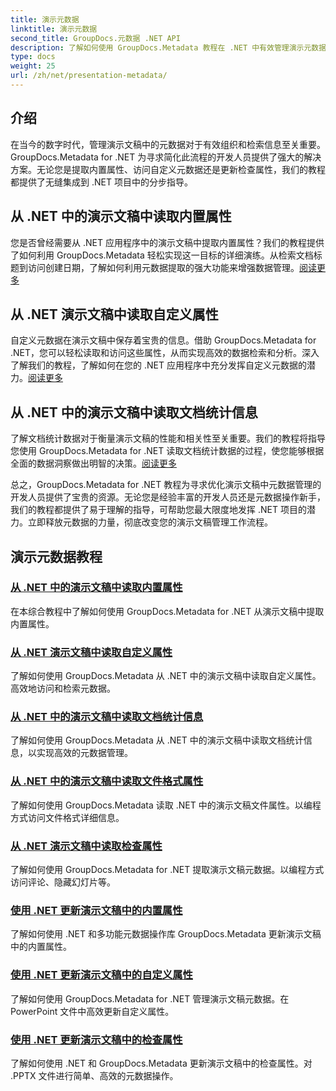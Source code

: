 ```yaml
---
title: 演示元数据
linktitle: 演示元数据
second_title: GroupDocs.元数据 .NET API
description: 了解如何使用 GroupDocs.Metadata 教程在 .NET 中有效管理演示元数据。轻松访问内置和自定义属性。
type: docs
weight: 25
url: /zh/net/presentation-metadata/
---
```

## 介绍

在当今的数字时代，管理演示文稿中的元数据对于有效组织和检索信息至关重要。 GroupDocs.Metadata for .NET 为寻求简化此流程的开发人员提供了强大的解决方案。无论您是提取内置属性、访问自定义元数据还是更新检查属性，我们的教程都提供了无缝集成到 .NET 项目中的分步指导。

## 从 .NET 中的演示文稿中读取内置属性

您是否曾经需要从 .NET 应用程序中的演示文稿中提取内置属性？我们的教程提供了如何利用 GroupDocs.Metadata 轻松实现这一目标的详细演练。从检索文档标题到访问创建日期，了解如何利用元数据提取的强大功能来增强数据管理。[阅读更多](./read-built-in-properties-presentations/)

## 从 .NET 演示文稿中读取自定义属性

自定义元数据在演示文稿中保存着宝贵的信息。借助 GroupDocs.Metadata for .NET，您可以轻松读取和访问这些属性，从而实现高效的数据检索和分析。深入了解我们的教程，了解如何在您的 .NET 应用程序中充分发挥自定义元数据的潜力。[阅读更多](./read-custom-properties-presentations/)

## 从 .NET 中的演示文稿中读取文档统计信息

了解文档统计数据对于衡量演示文稿的性能和相关性至关重要。我们的教程将指导您使用 GroupDocs.Metadata for .NET 读取文档统计数据的过程，使您能够根据全面的数据洞察做出明智的决策。[阅读更多](./read-document-statistics-presentations/)

总之，GroupDocs.Metadata for .NET 教程为寻求优化演示文稿中元数据管理的开发人员提供了宝贵的资源。无论您是经验丰富的开发人员还是元数据操作新手，我们的教程都提供了易于理解的指导，可帮助您最大限度地发挥 .NET 项目的潜力。立即释放元数据的力量，彻底改变您的演示文稿管理工作流程。

## 演示元数据教程
### [从 .NET 中的演示文稿中读取内置属性](./read-built-in-properties-presentations/)
在本综合教程中了解如何使用 GroupDocs.Metadata for .NET 从演示文稿中提取内置属性。
### [从 .NET 演示文稿中读取自定义属性](./read-custom-properties-presentations/)
了解如何使用 GroupDocs.Metadata 从 .NET 中的演示文稿中读取自定义属性。高效地访问和检索元数据。
### [从 .NET 中的演示文稿中读取文档统计信息](./read-document-statistics-presentations/)
了解如何使用 GroupDocs.Metadata 从 .NET 中的演示文稿中读取文档统计信息，以实现高效的元数据管理。
### [从 .NET 中的演示文稿中读取文件格式属性](./read-file-format-properties-presentations/)
了解如何使用 GroupDocs.Metadata 读取 .NET 中的演示文稿文件属性。以编程方式访问文件格式详细信息。
### [从 .NET 演示文稿中读取检查属性](./read-inspection-properties-presentations/)
了解如何使用 GroupDocs.Metadata for .NET 提取演示文稿元数据。以编程方式访问评论、隐藏幻灯片等。
### [使用 .NET 更新演示文稿中的内置属性](./update-built-in-properties-presentations/)
了解如何使用 .NET 和多功能元数据操作库 GroupDocs.Metadata 更新演示文稿中的内置属性。
### [使用 .NET 更新演示文稿中的自定义属性](./update-custom-properties-presentations/)
了解如何使用 GroupDocs.Metadata for .NET 管理演示文稿元数据。在 PowerPoint 文件中高效更新自定义属性。
### [使用 .NET 更新演示文稿中的检查属性](./update-inspection-properties-presentations/)
了解如何使用 .NET 和 GroupDocs.Metadata 更新演示文稿中的检查属性。对 .PPTX 文件进行简单、高效的元数据操作。